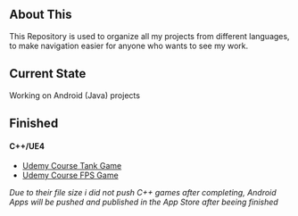 ## About This
This Repository is used to organize all my projects from different languages, to make navigation easier for anyone who wants to see my work. 

## Current State 
Working on Android (Java) projects

## Finished
#### C++/UE4
* [Udemy Course Tank Game](https://github.com/Sinalicious/04_TankBattle)
* [Udemy Course FPS Game](https://github.com/Sinalicious/05_TestingFGrounds)

*Due to their file size i did not push C++ games after completing, Android Apps will be pushed and published in the App Store after beeing finished*
